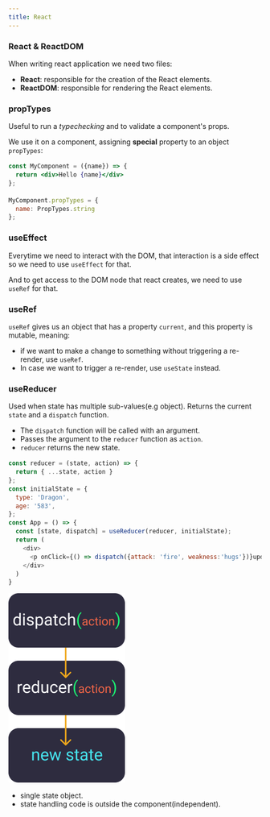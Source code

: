 ```yaml
---
title: React
---
```

### React & ReactDOM

When writing react application we need two files:

* **React**: responsible for the creation of the React elements.
* **ReactDOM**: responsible for rendering the React elements.

### propTypes

Useful to run a _typechecking_ and to validate a component's props.

We use it on a component, assigning **special** property to an object `propTypes`:

```jsx
const MyComponent = ({name}) => {
  return <div>Hello {name}</div>
};

MyComponent.propTypes = {
  name: PropTypes.string
};
```

### useEffect

Everytime we need to interact with the DOM, that interaction is a
side effect so we need to use `useEffect` for that.

And to get access to the DOM node that react creates, we need to use `useRef`
for
that.

### useRef

`useRef` gives us an object that has a property `current`, and this property
is mutable, meaning:

* if we want to make a change to something without triggering a re-render, use
  `useRef`.
* In case we want to trigger a re-render, use `useState` instead.

### useReducer

Used when state has multiple sub-values(e.g object).
Returns the current `state` and a `dispatch` function.

* The `dispatch` function will be called with an argument.
* Passes the argument to the `reducer` function as `action`.
* `reducer` returns the new state.

```javascript
const reducer = (state, action) => {
  return { ...state, action }
};
const initialState = {
  type: 'Dragon',
  age: '583',
};
const App = () => {
  const [state, dispatch] = useReducer(reducer, initialState);
  return (
    <div>
      <p onClick={() => dispatch({attack: 'fire', weakness:'hugs'})}update</p>
    </div>
  )
}
  ```
![Reducer](../../static/img/useReducer.png)

* single state object.
* state handling code is outside the component(independent).

